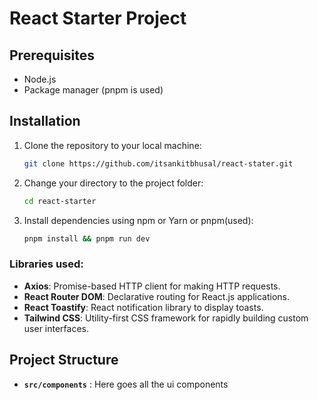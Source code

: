 # React Starter Project

## Prerequisites

- Node.js
- Package manager (pnpm is used)

## Installation

1. Clone the repository to your local machine:
   ```bash
   git clone https://github.com/itsankitbhusal/react-stater.git
   ```
2. Change your directory to the project folder:

   ```bash
   cd react-starter
   ```

3. Install dependencies using npm or Yarn or pnpm(used):
   ```bash
   pnpm install && pnpm run dev
   ```

### Libraries used:

- **Axios**: Promise-based HTTP client for making HTTP requests.
- **React Router DOM**: Declarative routing for React.js applications.
- **React Toastify**: React notification library to display toasts.
- **Tailwind CSS**: Utility-first CSS framework for rapidly building custom user interfaces.

## Project Structure

- **`src/components`** : Here goes all the ui components
